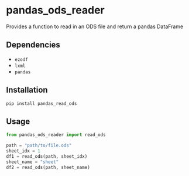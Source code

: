 pandas_ods_reader
===

Provides a function to read in an ODS file and return a pandas DataFrame

Dependencies
---

- `ezodf`
- `lxml`
- `pandas`

Installation
---

`pip install pandas_read_ods`

Usage
---

```Python
from pandas_ods_reader import read_ods

path = "path/to/file.ods"
sheet_idx = 1
df1 = read_ods(path, sheet_idx)
sheet_name = "sheet"
df2 = read_ods(path, sheet_name)
```
